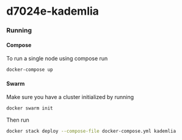 # d7024e-kademlia

### Running

#### Compose

To run a single node using compose run

```bash
docker-compose up
```

#### Swarm

Make sure you have a cluster initialized by running

```bash
docker swarm init
```

Then run

```bash
docker stack deploy --compose-file docker-compose.yml kademlia
```

